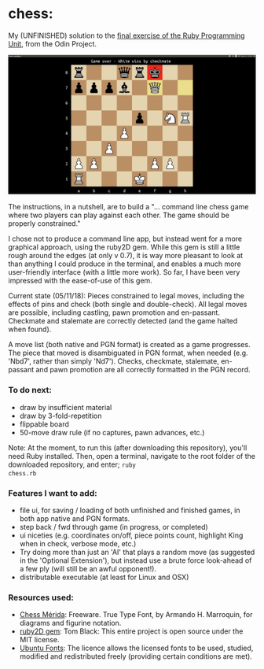 # chess:
My (UNFINISHED) solution to the [final exercise of the Ruby Programming Unit](https://www.theodinproject.com/courses/ruby-programming/lessons/ruby-final-project), from the Odin Project.

![screenshot](img/screenshot2018-11-05.png)

The instructions, in a nutshell, are to build a "... command line chess game where two players can play against each other. The game should be properly constrained."

I chose not to produce a command line app, but instead went for a more graphical approach, using the ruby2D gem. While this gem is still a little rough around the edges (at only v 0.7), it is way more pleasant to look at than anything I could produce in the terminal, and enables a much more user-friendly interface (with a little more work). So far, I have been very impressed with the ease-of-use of this gem.

Current state (05/11/18): Pieces constrained to legal moves, including the effects of pins and check (both single and double-check). All legal moves are possible, including castling, pawn promotion and en-passant. Checkmate and stalemate are correctly detected (and the game halted when found).

A move list (both native and PGN format) is created as a game progresses. The piece that moved is disambiguated in PGN format, when needed (e.g. 'Nbd7', rather than simply 'Nd7'). Checks, checkmate, stalemate, en-passant and pawn promotion are all correctly formatted in the PGN record.

### To do next:
  * draw by insufficient material
  * draw by 3-fold-repetition
  * flippable board
  * 50-move draw rule (if no captures, pawn advances, etc.)

Note: At the moment, to run this (after downloading this repository), you'll need Ruby installed. Then, open a terminal, navigate to the root folder of the downloaded repository, and enter; <code>ruby chess.rb</code>

### Features I want to add:
  * file ui, for saving / loading of both unfinished and finished games, in both app native and PGN formats.
  * step back / fwd through game (in progress, or completed)
  * ui niceties (e.g. coordinates on/off, piece points count, highlight King when in check, verbose mode, etc.)
  * Try doing more than just an 'AI' that plays a random move (as suggested in the 'Optional Extension'), but instead use a brute force look-ahead of a few ply (will still be an awful opponent!).
  * distributable executable (at least for Linux and OSX)

### Resources used:

  * [Chess Mérida](https://marcelk.net/chess/pieces/merida/320/): Freeware. True Type Font, by Armando H. Marroquin, for diagrams and figurine notation.
  * [ruby2D gem](http://www.ruby2d.com/learn/get-started/): Tom Black: This entire project is open source under the MIT license.
  * [Ubuntu Fonts](https://design.ubuntu.com/font/): The licence allows the licensed fonts to be used, studied, modified and redistributed freely (providing certain conditions are met).
